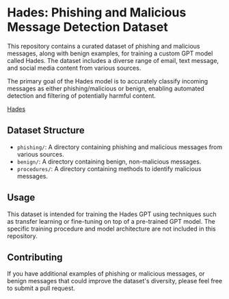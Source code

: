 # Hades: Phishing and Malicious Message Detection Dataset

This repository contains a curated dataset of phishing and malicious messages, along with benign examples, for training a custom GPT model called Hades. The dataset includes a diverse range of email, text message, and social media content from various sources.

The primary goal of the Hades model is to accurately classify incoming messages as either phishing/malicious or benign, enabling automated detection and filtering of potentially harmful content.

[Hades](https://chat.openai.com/g/g-l6uZp1RFI-hades)

## Dataset Structure

- `phishing/`: A directory containing phishing and malicious messages from various sources.
- `benign/`: A directory containing benign, non-malicious messages.
- `procedures/`: A directory containing methods to identify malicious messages.

## Usage

This dataset is intended for training the Hades GPT using techniques such as transfer learning or fine-tuning on top of a pre-trained GPT model. The specific training procedure and model architecture are not included in this repository.

## Contributing

If you have additional examples of phishing or malicious messages, or benign messages that could improve the dataset's diversity, please feel free to submit a pull request.
